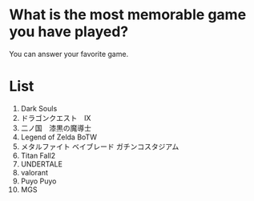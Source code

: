 # What is the most memorable game you have played?
You can answer your favorite game.

# List

1. Dark Souls
2. ドラゴンクエスト　IX
3. 二ノ国　漆黒の魔導士
4. Legend of Zelda BoTW
5. メタルファイト ベイブレード ガチンコスタジアム
6. Titan Fall2
7. UNDERTALE
8. valorant
9. Puyo Puyo
10. MGS

